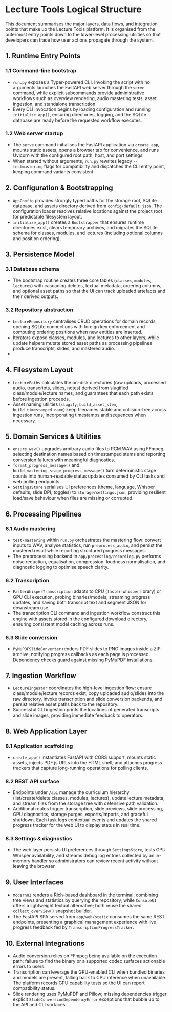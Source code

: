 # Lecture Tools Logical Structure

This document summarises the major layers, data flows, and integration points that make up the Lecture Tools platform. It is organised from the outermost entry points down to the lower-level processing utilities so that developers can trace how user actions propagate through the system.

## 1. Runtime Entry Points

### 1.1 Command-line bootstrap
- `run.py` exposes a Typer-powered CLI. Invoking the script with no arguments launches the FastAPI web server through the `serve` command, while explicit subcommands provide administrative workflows such as overview rendering, audio mastering tests, asset ingestion, and standalone transcription.
- Every CLI invocation begins by loading configuration and running `initialize_app()`, ensuring directories, logging, and the SQLite database are ready before the requested workflow executes.

### 1.2 Web server startup
- The `serve` command initialises the FastAPI application via `create_app`, mounts static assets, opens a browser tab for convenience, and runs Uvicorn with the configured root path, host, and port settings.
- When started without arguments, `run.py` rewrites legacy `--testmastering` flags for compatibility and dispatches the CLI entry point, keeping command variants consistent.

## 2. Configuration & Bootstrapping

- `AppConfig` provides strongly typed paths for the storage root, SQLite database, and assets directory derived from `config/default.json`. The configuration loader resolves relative locations against the project root for predictable filesystem layout.
- `initialize_app()` creates a `Bootstrapper` that ensures runtime directories exist, clears temporary archives, and migrates the SQLite schema for classes, modules, and lectures (including optional columns and position ordering).

## 3. Persistence Model

### 3.1 Database schema
- The bootstrap routine creates three core tables (`classes`, `modules`, `lectures`) with cascading deletes, textual metadata, ordering columns, and optional asset paths so that the UI can track uploaded artefacts and their derived outputs.

### 3.2 Repository abstraction
- `LectureRepository` centralises CRUD operations for domain records, opening SQLite connections with foreign key enforcement and computing ordering positions when new entities are inserted.
- Iterators expose classes, modules, and lectures to other layers, while update helpers mutate stored asset paths as processing pipelines produce transcripts, slides, and mastered audio.
- 
## 4. Filesystem Layout

- `LecturePaths` calculates the on-disk directories (raw uploads, processed audio, transcripts, slides, notes) derived from slugified class/module/lecture names, and guarantees that each path exists before ingestion proceeds.
- Asset naming utilities (`slugify`, `build_asset_stem`, `build_timestamped_name`) keep filenames stable and collision-free across ingestion runs, incorporating timestamps and sequences when necessary.

## 5. Domain Services & Utilities

- `ensure_wav()` upgrades arbitrary audio files to PCM WAV using FFmpeg, selecting destination names based on timestamped stems and reporting conversion failures with meaningful diagnostics.
- `format_progress_message()` and `build_mastering_stage_progress_message()` turn deterministic stage counts into human-readable status updates consumed by CLI tasks and web polling endpoints.
- `SettingsStore` serialises UI preferences (theme, language, Whisper defaults, slide DPI, toggles) to `storage/settings.json`, providing resilient load/save behaviour when files are missing or corrupted.

## 6. Processing Pipelines

### 6.1 Audio mastering
- `test-mastering` within `run.py` orchestrates the mastering flow: convert inputs to WAV, analyse statistics, run `preprocess_audio`, and persist the mastered result while reporting structured progress messages.
- The preprocessing backend in `app/processing/recording.py` performs noise reduction, equalisation, compression, loudness normalisation, and diagnostic logging to optimise speech clarity.

### 6.2 Transcription
- `FasterWhisperTranscription` adapts to CPU (`faster-whisper` library) or GPU CLI execution, probing binaries/models, streaming progress updates, and saving both transcript text and segment JSON for downstream use.
- The transcription CLI command and ingestion workflow construct this engine with assets stored in the configured download directory, ensuring consistent model caching across runs.

### 6.3 Slide conversion
- `PyMuPDFSlideConverter` renders PDF slides to PNG images inside a ZIP archive, notifying progress callbacks as each page is processed. Dependency checks guard against missing PyMuPDF installations.

## 7. Ingestion Workflow

- `LectureIngestor` coordinates the high-level ingestion flow: ensure class/module/lecture records exist, copy uploaded audio/slides into the raw directory, invoke transcription and slide conversion backends, and persist relative asset paths back to the repository.
- Successful CLI ingestion prints the locations of generated transcripts and slide images, providing immediate feedback to operators.

## 8. Web Application Layer

### 8.1 Application scaffolding
- `create_app()` instantiates FastAPI with CORS support, mounts static assets, injects PDF.js URLs into the HTML shell, and attaches progress trackers that capture long-running operations for polling clients.

### 8.2 REST API surface
- Endpoints under `/api` manage the curriculum hierarchy (list/create/delete classes, modules, lectures), update lecture metadata, and stream files from the storage tree with defensive path validation.
- Additional routes trigger transcription, slide previews, slide processing, GPU diagnostics, storage purges, exports/imports, and graceful shutdown. Each task logs contextual events and updates the shared progress tracker for the web UI to display status in real time.

### 8.3 Settings & diagnostics
- The web layer persists UI preferences through `SettingsStore`, tests GPU Whisper availability, and streams debug log entries collected by an in-memory handler so administrators can review recent activity without leaving the browser.

## 9. User Interfaces

- `ModernUI` renders a Rich-based dashboard in the terminal, combining tree views and statistics by querying the repository, while `ConsoleUI` offers a lightweight textual alternative; both reuse the shared `collect_overview()` snapshot builder.
- The FastAPI SPA served from `app/web/static` consumes the same REST endpoints, presenting a graphical management experience with live progress feedback fed by `TranscriptionProgressTracker`.

## 10. External Integrations

- Audio conversion relies on FFmpeg being available on the execution path; failure to find the binary or a supported codec surfaces actionable errors to users.
- Transcription can leverage the GPU-enabled CLI when bundled binaries and models are present, falling back to CPU inference when unavailable. The platform records GPU capability tests so the UI can report compatibility status.
- Slide rendering uses PyMuPDF and Pillow; missing dependencies trigger explicit `SlideConversionDependencyError` exceptions that bubble up to the API and CLI surfaces.
